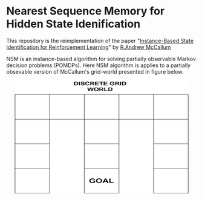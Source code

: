 # Nearest Sequence Memory for Hidden State Idenification

This repository is the reimplementation of the paper "[Instance-Based State Identification for Reinforcement Learning](https://papers.nips.cc/paper/932-instance-based-state-identification-for-reinforcement-learning.pdf)" by [R.Andrew McCallum](https://people.cs.umass.edu/~mccallum/)

NSM is an instance-based algorithm for solving partially observable Markov decision problems (POMDPs). Here NSM algorithm is applies to a partially obsevable version of McCallum's grid-world presented in figure below.
<p align="center">
  <img width="460" height="300" src="https://raw.githubusercontent.com/SharathRaparthy/semantic_segmentation/master/discrete_world.png">
</p>
